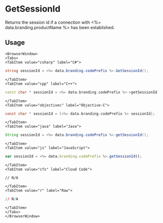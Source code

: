 # GetSessionId

Returns the session id if a connection with <%= data.branding.productName %> has been established.

## Usage

```mdx-code-block
<BrowserWindow>
<Tabs>
<TabItem value="csharp" label="C#">
```

```csharp
string sessionId = <%= data.branding.codePrefix %>.GetSessionId();
```

```mdx-code-block
</TabItem>
<TabItem value="cpp" label="C++">
```

```cpp
const char * sessionId = <%= data.branding.codePrefix %>->getSessionId();
```

```mdx-code-block
</TabItem>
<TabItem value="objectivec" label="Objective-C">
```

```objectivec
const char * sessionId = [<%= data.branding.codePrefix %> sessionId];
```

```mdx-code-block
</TabItem>
<TabItem value="java" label="Java">
```

```java
String sessionId = <%= data.branding.codePrefix %>.getSessionId();
```

```mdx-code-block
</TabItem>
<TabItem value="js" label="JavaScript">
```

```javascript
var sessionId = <%= data.branding.codePrefix %>.getSessionId();
```

```mdx-code-block
</TabItem>
<TabItem value="cfs" label="Cloud Code">
```

```cfscript
// N/A
```

```mdx-code-block
</TabItem>
<TabItem value="r" label="Raw">
```

```r
// N/A
```

```mdx-code-block
</TabItem>
</Tabs>
</BrowserWindow>
```
